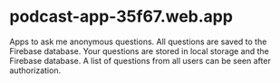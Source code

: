 # podcast-app-35f67.web.app

Apps to ask me anonymous questions. 
All questions are saved to the Firebase database. 
Your questions are stored in local storage and the Firebase database.
A list of questions from all users can be seen after authorization.
